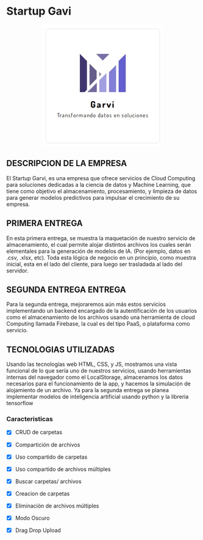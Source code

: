# Startup Gavi 
<p align="center">
  <img src="https://github.com/victorbolivar12/Proyecto_Simulacion/blob/main/img/logo_Garvi.jpeg" alt="Logo_Empresa">
</p>

## DESCRIPCION DE LA EMPRESA
El Startup Garvi, es una empresa que ofrece servicios de Cloud Computing para soluciones dedicadas a la ciencia de datos y Machine Learning, que tiene como objetivo el almacenamiento, procesamiento, y limpieza de datos para generar modelos predictivos para impulsar el crecimiento de su empresa.

## PRIMERA ENTREGA
En esta primera entrega, se muestra la maquetación de nuestro servicio de almacenamiento, el cual permite alojar distintos archivos los cuales serán elementales para la generación de modelos de IA. (Por ejemplo, datos en .csv, .xlsx, etc). Toda esta lógica de negocio en un principio, como muestra inicial, esta en el lado del cliente, para luego ser trasladada al lado del servidor. 

## SEGUNDA ENTREGA ENTREGA
Para la segunda entrega, mejoraremos aún más estos servicios implementando un backend encargado de la autentificación de los usuarios como el almacenamiento de los archivos usando una herramienta de cloud Computing llamada Firebase, la cual es del tipo PaaS, o plataforma como servicio.

## TECNOLOGIAS UTILIZADAS 
Usando las tecnologías web HTML, CSS, y JS, mostramos una vista funcional de lo que sería uno de nuestros servicios, usando herramientas internas del navegador como el LocalStorage, almacenamos los datos necesarios para el funcionamiento de la app, y hacemos la simulación de alojamiento de un archivo.
Ya para la segunda entrega se planea implementar modelos de inteligencia artificial usando python y la libreria tensorflow

### Caracteristicas
 - [x] CRUD de carpetas
 - [x] Compartición de archivos
 - [x] Uso compartido de carpetas
 - [x] Uso compartido de archivos múltiples
 - [x] Buscar carpetas/ archivos
 - [x] Creacion de carpetas
 - [x] Eliminación de archivos múltiples
 - [x] Modo Oscuro
 - [x] Drag Drop Upload

